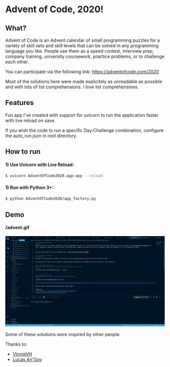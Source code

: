 # Advent of Code, 2020!

## What?
Advent of Code is an Advent calendar of small programming puzzles for a variety of skill sets and skill levels that can be solved in any programming language you like. People use them as a speed contest, interview prep, company training, university coursework, practice problems, or to challenge each other.


You can participate via the following link:  https://adventofcode.com/2020


Most of the solutions here were made explicitely as unreadable as possible and with lots of list comprehensions. I love list comprehensions.


## Features
Fun app I've created with support for uvicorn to run the application faster with live reload on save.

If you wish the code to run a specific Day:Challenge combination, configure the auto_run.json in root directory.


## How to run
#### 1) Use Uvicorn with Live Reload:
```bash
$ uvicorn AdventOfCode2020.app:app --reload
```

#### 1) Run with Python 3+:
```bash
$ python AdventOfCode2020/app_factory.py
```

## Demo
#### /advent.gif
![](advent.gif)


Some of these solutions were inspired by other people.

Thanks to:
* [VinnieVH](https://github.com/VinnieVH/AdventOfCode2020)
* [Lucas An'Gov](https://github.com/lantchou)